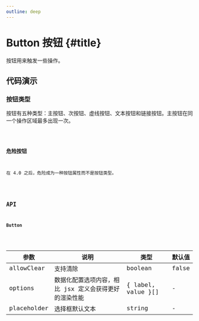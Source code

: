 ```yaml
---
outline: deep
---
```


# Button 按钮 {#title}

按钮用来触发一些操作。

## 代码演示

<script lang="ts" setup>
import baseComponent from './button/Base.tsx'
import baseCode from './button/Base.tsx?raw'

import dangerComponent from './button/Danger.tsx'
import dangerCode from './button/Danger.tsx?raw'
</script>

### 按钮类型

按钮有五种类型：主按钮、次按钮、虚线按钮、文本按钮和链接按钮。主按钮在同一个操作区域最多出现一次。

<Code :component="baseComponent" :code="baseCode" />

### 危险按钮

在 4.0 之后，危险成为一种按钮属性而不是按钮类型。

<Code :component="dangerComponent" :code="dangerCode" />

## API

### Button

<div class="vp-table">

| 参数      | 说明 | 类型 | 默认值
| ----------- | ----------- | ----------- | ----------- |
| allowClear      | 支持清除		       | boolean | false |
| options   | 数据化配置选项内容，相比 jsx 定义会获得更好的渲染性能        | { label, value }[] | - |
| placeholder   | 选择框默认文本        | string | - |

</div>